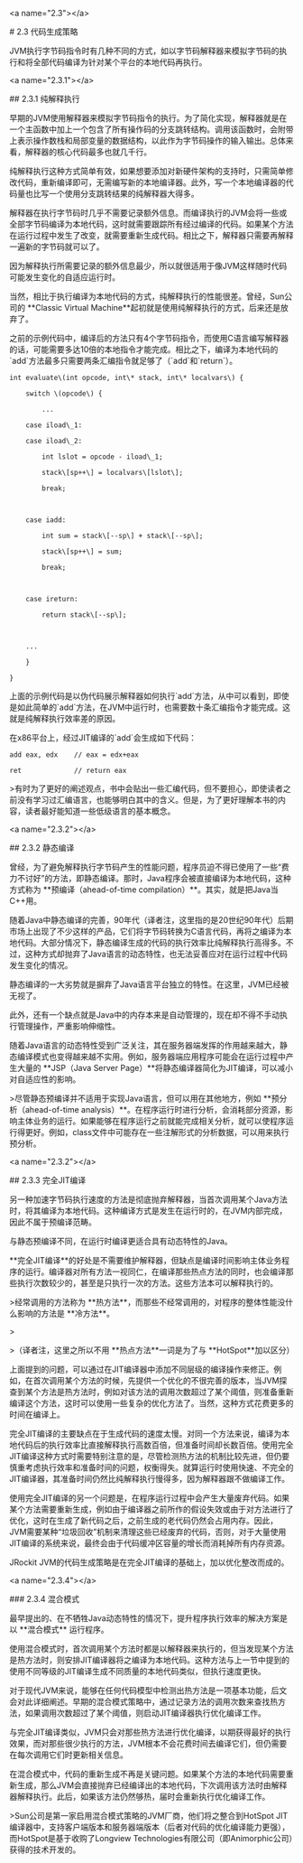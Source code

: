 &lt;a name="2.3"&gt;&lt;/a&gt;

\# 2.3 代码生成策略



JVM执行字节码指令时有几种不同的方式，如以字节码解释器来模拟字节码的执行和将全部代码编译为针对某个平台的本地代码再执行。



&lt;a name="2.3.1"&gt;&lt;/a&gt;

\#\# 2.3.1 纯解释执行



早期的JVM使用解释器来模拟字节码指令的执行。为了简化实现，解释器就是在一个主函数中加上一个包含了所有操作码的分支跳转结构。调用该函数时，会附带上表示操作数栈和局部变量的数据结构，以此作为字节码操作的输入输出。总体来看，解释器的核心代码最多也就几千行。



纯解释执行这种方式简单有效，如果想要添加对新硬件架构的支持时，只需简单修改代码，重新编译即可，无需编写新的本地编译器。此外，写一个本地编译器的代码量也比写一个使用分支跳转结果的纯解释器大得多。



解释器在执行字节码时几乎不需要记录额外信息。而编译执行的JVM会将一些或全部字节码编译为本地代码，这时就需要跟踪所有经过编译的代码。如果某个方法在运行过程中发生了改变，就需要重新生成代码。相比之下，解释器只需要再解释一遍新的字节码就可以了。



因为解释执行所需要记录的额外信息最少，所以就很适用于像JVM这样随时代码可能发生变化的自适应运行时。



当然，相比于执行编译为本地代码的方式，纯解释执行的性能很差。曾经，Sun公司的 \*\*Classic Virtual Machine\*\*起初就是使用纯解释执行的方式，后来还是放弃了。



之前的示例代码中，编译后的方法只有4个字节码指令，而使用C语言编写解释器的话，可能需要多达10倍的本地指令才能完成。相比之下，编译为本地代码的\`add\`方法最多只需要两条汇编指令就足够了（\`add\`和\`return\`）。



    int evaluate\(int opcode, int\* stack, int\* localvars\) {

        switch \(opcode\) {

            ...

        case iload\_1:

        case iload\_2:

            int lslot = opcode - iload\_1;

            stack\[sp++\] = localvars\[lslot\];

            break;

        

        case iadd:

            int sum = stack\[--sp\] + stack\[--sp\];

            stack\[sp++\] = sum;

            break;

        

        case ireturn:

            return stack\[--sp\];

        

        ...

        }

    }



上面的示例代码是以伪代码展示解释器如何执行\`add\`方法，从中可以看到，即使是如此简单的\`add\`方法，在JVM中运行时，也需要数十条汇编指令才能完成。这就是纯解释执行效率差的原因。



在x86平台上，经过JIT编译的\`add\`会生成如下代码：



    add eax, edx    // eax = edx+eax

    ret             // return eax



&gt;有时为了更好的阐述观点，书中会贴出一些汇编代码，但不要担心，即使读者之前没有学习过汇编语言，也能够明白其中的含义。但是，为了更好理解本书的内容，读者最好能知道一些低级语言的基本概念。



&lt;a name="2.3.2"&gt;&lt;/a&gt;

\#\# 2.3.2 静态编译



曾经，为了避免解释执行字节码产生的性能问题，程序员迫不得已使用了一些“费力不讨好”的方法，即静态编译。那时，Java程序会被直接编译为本地代码，这种方式称为 \*\*预编译（ahead-of-time compilation）\*\*。其实，就是把Java当C++用。



随着Java中静态编译的完善，90年代（译者注，这里指的是20世纪90年代）后期市场上出现了不少这样的产品，它们将字节码转换为C语言代码，再将之编译为本地代码。大部分情况下，静态编译生成的代码的执行效率比纯解释执行高得多。不过，这种方式却抛弃了Java语言的动态特性，也无法妥善应对在运行过程中代码发生变化的情况。



静态编译的一大劣势就是摒弃了Java语言平台独立的特性。在这里，JVM已经被无视了。



此外，还有一个缺点就是Java中的内存本来是自动管理的，现在却不得不手动执行管理操作，严重影响伸缩性。



随着Java语言的动态特性受到广泛关注，其在服务器端发挥的作用越来越大，静态编译模式也变得越来越不实用。例如，服务器端应用程序可能会在运行过程中产生大量的 \*\*JSP（Java Server Page）\*\*将静态编译器简化为JIT编译，可以减小对自适应性的影响。



&gt;尽管静态预编译并不适用于实现Java语言，但可以用在其他地方，例如 \*\*预分析（ahead-of-time analysis）\*\*。在程序运行时进行分析，会消耗部分资源，影响主体业务的运行。如果能够在程序运行之前就能完成相关分析，就可以使程序运行得更好。例如，class文件中可能存在一些注解形式的分析数据，可以用来执行预分析。



&lt;a name="2.3.2"&gt;&lt;/a&gt;

\#\# 2.3.3 完全JIT编译



另一种加速字节码执行速度的方法是彻底抛弃解释器，当首次调用某个Java方法时，将其编译为本地代码。这种编译方式是发生在运行时的，在JVM内部完成，因此不属于预编译范畴。



与静态预编译不同，在运行时编译更适合具有动态特性的Java。



\*\*完全JIT编译\*\*的好处是不需要维护解释器，但缺点是编译时间影响主体业务程序的运行。编译器对所有方法一视同仁，在编译那些热点方法的同时，也会编译那些执行次数较少的，甚至是只执行一次的方法。这些方法本可以解释执行的。



&gt;经常调用的方法称为 \*\*热方法\*\*，而那些不经常调用的，对程序的整体性能没什么影响的方法是 \*\*冷方法\*\*。

&gt;

&gt;（译者注，这里之所以不用 \*\*热点方法\*\*一词是为了与 \*\*HotSpot\*\*加以区分）



上面提到的问题，可以通过在JIT编译器中添加不同层级的编译操作来修正。例如，在首次调用某个方法的时候，先提供一个优化的不很完善的版本，当JVM探查到某个方法是热方法时，例如对该方法的调用次数超过了某个阈值，则准备重新编译这个方法，这时可以使用一些复杂的优化方法了。当然，这种方式花费更多的时间在编译上。



完全JIT编译的主要缺点在于生成代码的速度太慢。对同一个方法来说，编译为本地代码后的执行效率比直接解释执行高数百倍，但准备时间却长数百倍。使用完全JIT编译这种方式时需要特别注意的是，尽管检测热方法的机制比较先进，但仍要慎重考虑执行效率和准备时间的问题，权衡得失。就算运行时使用快速、不完全的JIT编译器，其准备时间仍然比纯解释执行慢得多，因为解释器跟不做编译工作。



使用完全JIT编译的另一个问题是，在程序运行过程中会产生大量废弃代码。如果某个方法需要重新生成，例如由于编译器之前所作的假设失效或由于对方法进行了优化，这时在生成了新代码之后，之前生成的老代码仍然会占用内存。因此，JVM需要某种“垃圾回收”机制来清理这些已经废弃的代码，否则，对于大量使用JIT编译的系统来说，最终会由于代码缓冲区容量的增长而消耗掉所有内存资源。



JRockit JVM的代码生成策略是在完全JIT编译的基础上，加以优化整改而成的。



&lt;a name="2.3.4"&gt;&lt;/a&gt;

\#\#\# 2.3.4 混合模式



最早提出的、在不牺牲Java动态特性的情况下，提升程序执行效率的解决方案是以 \*\*混合模式\*\* 运行程序。



使用混合模式时，首次调用某个方法时都是以解释器来执行的，但当发现某个方法是热方法时，则安排JIT编译器将之编译为本地代码。这种方法与上一节中提到的使用不同等级的JIT编译生成不同质量的本地代码类似，但执行速度更快。



对于现代JVM来说，能够在任何代码模型中检测出热方法是一项基本功能，后文会对此详细阐述。早期的混合模式策略中，通过记录方法的调用次数来查找热方法，如果调用次数超过了某个阈值，则启动JIT编译器执行优化编译工作。



与完全JIT编译类似，JVM只会对那些热方法进行优化编译，以期获得最好的执行效果，而对那些很少执行的方法，JVM根本不会花费时间去编译它们，但仍需要在每次调用它们时更新相关信息。



在混合模式中，代码的重新生成不再是关键问题。如果某个方法的本地代码需要重新生成，那么JVM会直接抛弃已经编译出的本地代码，下次调用该方法时由解释器解释执行。此后，如果该方法仍然够热，届时会重新执行优化编译工作。



&gt;Sun公司是第一家启用混合模式策略的JVM厂商，他们将之整合到HotSpot JIT编译器中，支持客户端版本和服务器端版本（后者对代码的优化编译能力更强），而HotSpot是基于收购了Longview Technologies有限公司（即Animorphic公司）获得的技术开发的。




